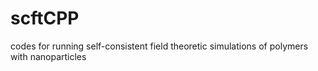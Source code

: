 # scftCPP
codes for running self-consistent field theoretic simulations of polymers with nanoparticles 
